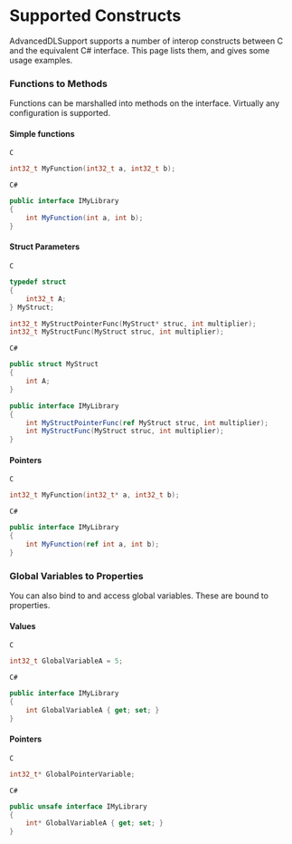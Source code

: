Supported Constructs
====================

AdvancedDLSupport supports a number of interop constructs between C and the equivalent C# interface. This page lists 
them, and gives some usage examples.

### Functions to Methods
Functions can be marshalled into methods on the interface. Virtually any configuration is supported.

#### Simple functions
`C`
```c
int32_t MyFunction(int32_t a, int32_t b);
```
`C#`
```c#
public interface IMyLibrary
{
    int MyFunction(int a, int b);
}
```

#### Struct Parameters
`C`
```c
typedef struct
{
    int32_t A;
} MyStruct;

int32_t MyStructPointerFunc(MyStruct* struc, int multiplier);
int32_t MyStructFunc(MyStruct struc, int multiplier);
```
`C#`
```c#
public struct MyStruct
{
    int A;
}

public interface IMyLibrary
{
    int MyStructPointerFunc(ref MyStruct struc, int multiplier);
    int MyStructFunc(MyStruct struc, int multiplier);
}
```

#### Pointers
`C`
```c
int32_t MyFunction(int32_t* a, int32_t b);
```
`C#`
```c#
public interface IMyLibrary
{
    int MyFunction(ref int a, int b);
}
```

### Global Variables to Properties
You can also bind to and access global variables. These are bound to properties.

#### Values
`C`
```c
int32_t GlobalVariableA = 5;
```
`C#`
```c#
public interface IMyLibrary
{
    int GlobalVariableA { get; set; }
}
```
#### Pointers

`C`
```c
int32_t* GlobalPointerVariable;
```
`C#`
```c#
public unsafe interface IMyLibrary
{
    int* GlobalVariableA { get; set; }
}
```
